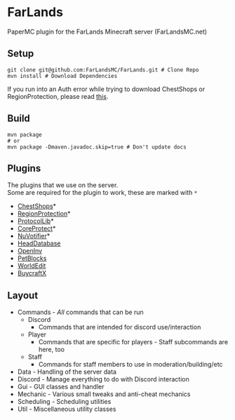 # FarLands

PaperMC plugin for the FarLands Minecraft server (FarLandsMC.net)

## Setup

```shell
git clone git@github.com:FarLandsMC/FarLands.git # Clone Repo
mvn install # Download Dependencies
```

If you run into an Auth error while trying to download ChestShops or RegionProtection, please read [this](https://github.com/FarLandsMC/FarLands/wiki/Authentication-Failed-error-when-downloading-maven-dependencies).

## Build

```shell
mvn package
# or
mvn package -Dmaven.javadoc.skip=true # Don't update docs
```

## Plugins

The plugins that we use on the server.  
Some are required for the plugin to work, these are marked with `*`

- [ChestShops](https://github.com/FarLandsMC/ChestShops)*
- [RegionProtection](https://github.com/FarLandsMC/RegionProtection)*
- [ProtocolLib](https://www.spigotmc.org/resources/protocollib.1997/)*
- [CoreProtect](https://www.spigotmc.org/resources/coreprotect.8631/)*
- [NuVotifier](https://www.spigotmc.org/resources/nuvotifier.13449/)*
- [HeadDatabase](https://www.spigotmc.org/resources/head-database.14280/)
- [OpenInv](https://dev.bukkit.org/projects/openinv)
- [PetBlocks](https://github.com/Shynixn/PetBlocks)
- [WorldEdit](https://dev.bukkit.org/projects/worldedit)
- [BuycraftX](https://www.spigotmc.org/resources/buycraftx-bungeecord.25191/)

## Layout

- Commands - *All* commands that can be run
  - Discord
    - Commands that are intended for discord use/interaction
  - Player
    - Commands that are specific for players - Staff subcommands are here, too
  - Staff
    - Commands for staff members to use in moderation/building/etc
- Data - Handling of the server data
- Discord - Manage everything to do with Discord interaction 
- Gui - GUI classes and handler
- Mechanic - Various small tweaks and anti-cheat mechanics
- Scheduling - Scheduling utilities
- Util - Miscellaneous utility classes

